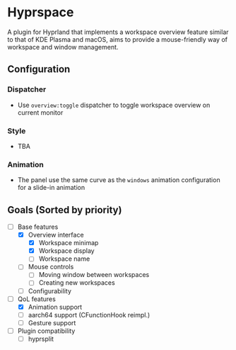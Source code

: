 # Hyprspace

A plugin for Hyprland that implements a workspace overview feature similar to that of KDE Plasma and macOS, aims to provide a mouse-friendly way of workspace and window management.

## Configuration
### Dispatcher
- Use `overview:toggle` dispatcher to toggle workspace overview on current monitor
### Style
- TBA
### Animation
- The panel use the same curve as the `windows` animation configuration for a slide-in animation

## Goals (Sorted by priority)
- [ ] Base features
    - [x] Overview interface
        - [x] Workspace minimap
        - [x] Workspace display
        - [ ] Workspace name
    - [ ] Mouse controls
        - [ ] Moving window between workspaces
        - [ ] Creating new workspaces
    - [ ] Configurability
- [ ] QoL features
    - [x] Animation support
    - [ ] aarch64 support (CFunctionHook reimpl.)
    - [ ] Gesture support
- [ ] Plugin compatibility
    - [ ] hyprsplit